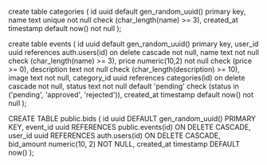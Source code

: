 <!-- category table -->

create table categories (
  id uuid default gen_random_uuid() primary key,
  name text unique not null check (char_length(name) >= 3),
  created_at timestamp default now() not null
);

<!-- event table -->
create table events (
  id uuid default gen_random_uuid() primary key,
  user_id uuid references auth.users(id) on delete cascade not null,
  name text not null check (char_length(name) >= 3),
  price numeric(10,2) not null check (price >= 0),
  description text not null check (char_length(description) >= 10),
  image text not null,
  category_id uuid references categories(id) on delete cascade not null,
  status text not null default 'pending' check (status in ('pending', 'approved', 'rejected')),
  created_at timestamp default now() not null
);


CREATE TABLE public.bids (
  id uuid DEFAULT gen_random_uuid() PRIMARY KEY,
  event_id uuid REFERENCES public.events(id) ON DELETE CASCADE,
  user_id uuid REFERENCES auth.users(id) ON DELETE CASCADE,
  bid_amount numeric(10, 2) NOT NULL,
  created_at timestamp DEFAULT now()
);
